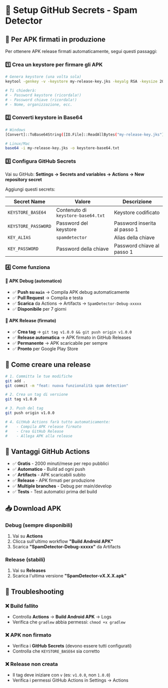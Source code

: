 # 🔑 Setup GitHub Secrets - Spam Detector

## 🎯 Per APK firmati in produzione

Per ottenere APK release firmati automaticamente, segui questi passaggi:

### 1️⃣ Crea un keystore per firmare gli APK

```bash
# Genera keystore (una volta sola)
keytool -genkey -v -keystore my-release-key.jks -keyalg RSA -keysize 2048 -validity 10000 -alias spamdetector

# Ti chiederà:
# - Password keystore (ricordala!)
# - Password chiave (ricordala!)  
# - Nome, organizzazione, ecc.
```

### 2️⃣ Converti keystore in Base64

```bash
# Windows
[Convert]::ToBase64String([IO.File]::ReadAllBytes("my-release-key.jks")) | Out-File keystore-base64.txt

# Linux/Mac
base64 -i my-release-key.jks -o keystore-base64.txt
```

### 3️⃣ Configura GitHub Secrets

Vai su GitHub: **Settings → Secrets and variables → Actions → New repository secret**

Aggiungi questi secrets:

| Secret Name | Valore | Descrizione |
|-------------|--------|-------------|
| `KEYSTORE_BASE64` | Contenuto di `keystore-base64.txt` | Keystore codificato |
| `KEYSTORE_PASSWORD` | Password del keystore | Password inserita al passo 1 |
| `KEY_ALIAS` | `spamdetector` | Alias della chiave |
| `KEY_PASSWORD` | Password della chiave | Password chiave al passo 1 |

### 4️⃣ Come funziona

#### 🐛 **APK Debug (automatico)**
- ✅ **Push su `main`** → Compila APK debug automaticamente
- ✅ **Pull Request** → Compila e testa
- ✅ **Scarica** da Actions → Artifacts → `SpamDetector-Debug-xxxxx`
- ✅ **Disponibile** per 7 giorni

#### 🚀 **APK Release (firmato)**
- ✅ **Crea tag** → `git tag v1.0.0 && git push origin v1.0.0`
- ✅ **Release automatica** → APK firmato in GitHub Releases
- ✅ **Permanente** → APK scaricabile per sempre
- ✅ **Pronto** per Google Play Store

## 📱 Come creare una release

```bash
# 1. Committa le tue modifiche
git add .
git commit -m "feat: nuova funzionalità spam detection"

# 2. Crea un tag di versione
git tag v1.0.0

# 3. Push del tag
git push origin v1.0.0

# 4. GitHub Actions farà tutto automaticamente:
#    - Compila APK release firmato
#    - Crea GitHub Release
#    - Allega APK alla release
```

## 🎯 Vantaggi GitHub Actions

- ✅ **Gratis** - 2000 minuti/mese per repo pubblici
- ✅ **Automatico** - Build ad ogni push
- ✅ **Artifacts** - APK scaricabili subito
- ✅ **Release** - APK firmati per produzione  
- ✅ **Multiple branches** - Debug per main/develop
- ✅ **Tests** - Test automatici prima del build

## 📥 Download APK

### Debug (sempre disponibili)
1. Vai su **Actions**
2. Clicca sull'ultimo workflow **"Build Android APK"**
3. Scarica **"SpamDetector-Debug-xxxxx"** da Artifacts

### Release (stabili)
1. Vai su **Releases** 
2. Scarica l'ultima versione **"SpamDetector-vX.X.X.apk"**

## 🚨 Troubleshooting

### ❌ Build fallito
- Controlla **Actions** → **Build Android APK** → Logs
- Verifica che `gradlew` abbia permessi: `chmod +x gradlew`

### ❌ APK non firmato
- Verifica i **GitHub Secrets** (devono essere tutti configurati)
- Controlla che `KEYSTORE_BASE64` sia corretto

### ❌ Release non creata
- Il tag deve iniziare con `v` (es: `v1.0.0`, non `1.0.0`)
- Verifica i permessi GitHub Actions in Settings → Actions